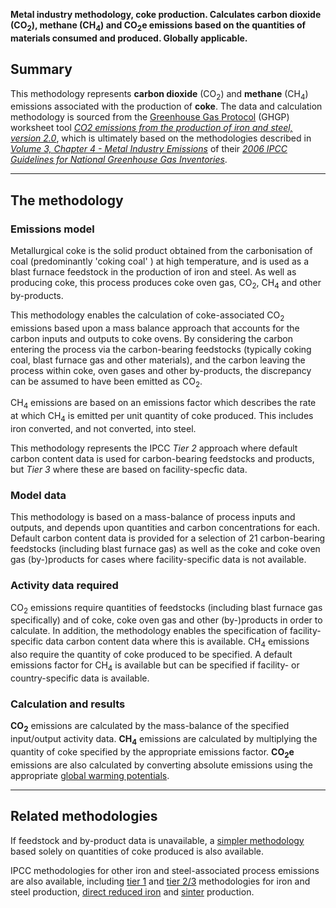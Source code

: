 **Metal industry methodology, coke production. Calculates carbon dioxide
(CO<sub>2</sub>), methane (CH<sub>4</sub>) and CO<sub>2</sub>e emissions based on the
quantities of materials consumed and produced. Globally applicable.**

## Summary

This methodology represents **carbon dioxide** (CO<sub>2</sub>) and **methane**
(CH<sub>4</sub>) emissions associated with the production of **coke**. The data
and calculation methodology is sourced from the [Greenhouse Gas
Protocol](Greenhouse_Gas_Protocol) (GHGP) worksheet tool *[CO2 emissions
from the production of iron and steel,
version 2.0](http://www.ghgprotocol.org/files/ghgp/tools/Iron%20and%20Steel.xls)*,
which is ultimately based on the methodologies described in *[Volume 3,
Chapter 4 - Metal Industry
Emissions](http://www.ipcc-nggip.iges.or.jp/public/2006gl/pdf/3_Volume3/V3_4_Ch4_Metal_Industry.pdf)*
of their *[2006 IPCC Guidelines for National Greenhouse Gas
Inventories](http://www.ipcc-nggip.iges.or.jp/public/2006gl/index.html)*.

-----

## The methodology

### Emissions model

Metallurgical coke is the solid product obtained from the carbonisation
of coal (predominantly 'coking coal' ) at high temperature, and is used
as a blast furnace feedstock in the production of iron and steel. As
well as producing coke, this process produces coke oven gas, CO<sub>2</sub>,
CH<sub>4</sub> and other by-products.

This methodology enables the calculation of coke-associated CO<sub>2</sub>
emissions based upon a mass balance approach that accounts for the
carbon inputs and outputs to coke ovens. By considering the carbon
entering the process via the carbon-bearing feedstocks (typically coking
coal, blast furnace gas and other materials), and the carbon leaving the
process within coke, oven gases and other by-products, the discrepancy
can be assumed to have been emitted as CO<sub>2</sub>.

CH<sub>4</sub> emissions are based on an emissions factor which describes the
rate at which CH<sub>4</sub> is emitted per unit quantity of coke produced.
This includes iron converted, and not converted, into steel.

This methodology represents the IPCC *Tier 2* approach where default
carbon content data is used for carbon-bearing feedstocks and products,
but *Tier 3* where these are based on facility-specfic data.

### Model data

This methodology is based on a mass-balance of process inputs and
outputs, and depends upon quantities and carbon concentrations for each.
Default carbon content data is provided for a selection of 21
carbon-bearing feedstocks (including blast furnace gas) as well as the
coke and coke oven gas (by-)products for cases where facility-specific
data is not available.

### Activity data required

CO<sub>2</sub> emissions require quantities of feedstocks (including blast
furnace gas specifically) and of coke, coke oven gas and other
(by-)products in order to calculate. In addition, the methodology
enables the specification of facility-specific data carbon content data
where this is available. CH<sub>4</sub> emissions also require the quantity of
coke produced to be specified. A default emissions factor for CH<sub>4</sub> is
available but can be specified if facility- or country-specific data is
available.

### Calculation and results

**CO<sub>2</sub>** emissions are calculated by the mass-balance of the
specified input/output activity data. **CH<sub>4</sub>** emissions are
calculated by multiplying the quantity of coke specified by the
appropriate emissions factor. **CO<sub>2</sub>e** emissions are also calculated
by converting absolute emissions using the appropriate [global warming
potentials](Greenhouse_gases_Global_warming_potentials).

-----

## Related methodologies

If feedstock and by-product data is unavailable, a [simpler
methodology](Iron_and_steel_generic_processes) based solely on
quantities of coke produced is also available.

IPCC methodologies for other iron and steel-associated process emissions
are also available, including [tier 1](Iron_and_steel_generic_processes)
and [tier 2/3](Iron_and_Steel) methodologies for iron and steel
production, [direct reduced iron](Iron_and_Steel_DRI) and
[sinter](Iron_and_Steel_sinter) production.
